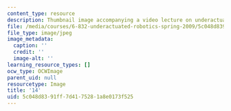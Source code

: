 ```yaml
---
content_type: resource
description: Thumbnail image accompanying a video lecture on underactuated robotics.
file: /media/courses/6-832-underactuated-robotics-spring-2009/5c048d8391ff7d4175281a8e0173f525_14.jpg
file_type: image/jpeg
image_metadata:
  caption: ''
  credit: ''
  image-alt: ''
learning_resource_types: []
ocw_type: OCWImage
parent_uid: null
resourcetype: Image
title: '14'
uid: 5c048d83-91ff-7d41-7528-1a8e0173f525
---
```

